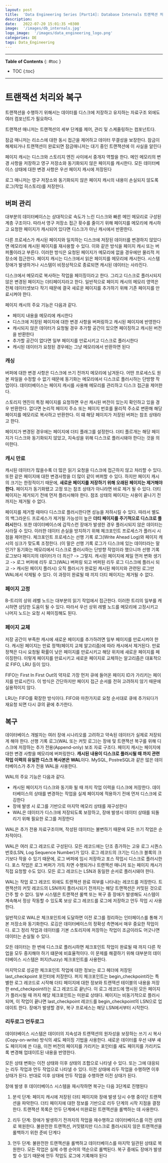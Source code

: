 ```yaml
---
layout: post
title:  'Data Engineering Series [Part14]: Database Internals 트랜잭션 처리와 복구'
description: 
date:   2022-07-20 15:01:35 +0300
image:  '/images/db_internals.jpg'
logo_image:  '/images/data_engineering_logo.png'
categories: DE
tags: Data_Engineering
---
```

---

**Table of Contents**
{: #toc }
*  TOC
{:toc}

---

# 트랜잭션 처리와 복구

트랜잭션을 수행하기 위해서는 데이터를 디스크에 저장하고 유지하는 자료구조 외에도 여러 컴포넌트가 필요하다.  

트랜잭션 매니저는 트랜잭션의 세부 단계를 제어, 관리 및 스케줄링하는 컴포넌트다.  

잠금 매니저는 리소스에 대한 동시 접근을 제어하고 데이터 무결성을 보장한다. 잠금이 해제되거나 트랜잭션이 완료되면 잠금매니저는 대기 중인 트랜잭션에 이 사실을 알린다  

페이지 캐시는 디스크와 스토리지 엔진 사이에서 중개자 역할을 한다. 메인 메모리의 변경 사항을 저장하고 영구 저장소와 동기화되지 않은 페이지를 캐시한다. 모든 데이터베이스 상태에 대한 변경 사항은 우선 페이지 캐시에 저장된다  

로그 매니저는 영구 저장소와 동기화되지 않은 페이지 캐시의 내용이 손실되지 않도록 로그(작업 히스토리)를 저장한다.  


## 버퍼 관리

대부분의 데이터베이스는 상대적으로 속도가 느린 디스크와 빠른 메인 메모리로 구성된 계층 구조이다. 따라서 영구 저장소 접근 횟수를 줄이기 위해 페이지를 메모리에 캐시하고 요청한 페이지가 캐시되어 있다면 디스크가 아닌 캐시에서 반환한다.  

다른 프로세스가 캐시된 페이지와 일치하는 디스크에 저장된 데이터를 변경하지 않았다면 메모리에 캐시된 페이지를 재사용할 수 있다. 이와 같은 방식을 페이지 캐시 또는 버퍼풀이라고 부른다. 이러한 방식은 요청된 페이지가 메모리에 없을 경우에만 물리적 저장소에 접근한다. 페이지 캐시는 디스크에서 읽은 페이지를 메모리에 캐시한다. 시스템 장애가 발생하거나 시스템이 비정상적으로 종료되면 캐시된 데이터는 사라진다.  

디스크에서 메모리로 복사하는 작업을 페이징이라고 한다. 그리고 디스크로 플러시되지 않은 변경된 페이지는 더티페이지라고 한다. 일반적으로 페이지 캐시의 메모리 영역은 전체 데이터셋보다 작기 때문에 결국 새로운 페이지를 추가하기 위해 기존 페이지를 만료시켜야 한다.  

페이지 캐시의 주요 기능은 다음과 같다.  

- 페이지 내용을 메모리에 캐시한다
- 디스크에 저장된 페이지에 대한 변경 사항을 버퍼링하고 캐시된 페이지에 반영한다
- 캐시되지 않은 데이터가 요청될 경우 추가할 공간이 있으면 페이징하고 캐시된 버전을 반환한다
- 추가할 공간이 없다면 일부 페이지를 만료시키고 디스크로 플러시한다
- 캐시된 데이터가 요청된 경우에는 그냥 메모리에서 반환하면 된다

### 캐싱

버퍼에 대한 변경 사항은 디스크에 쓰기 전까지 메모리에 남겨둔다. 어떤 프로세스도 원본 파일을 수정할 수 없기 때문에 동기화는 메모리에서 디스크로 플러시하는 단방향 작업이다. 데이터베이스는 페이지 캐시를 사용해 메모리를 관리하고 디스크 접근을 제어한다.  

스토리지 엔진이 특정 페이지를 요청하면 우선 캐시된 버전이 있는지 확인하고 있을 경우 반환한다. 없다면 논리적 페이지 주소 또는 페이지 번호를 물리적 주소로 변환해 해당 페이지를 메모리로 복사하고 반환한다. 이 떄 해당 페이지가 저장된 버퍼는 참조 상태라고 한다.  

페이지가 변경된 경우에는 페이지에 더티 플래그를 설정한다. 더티 플르개는 해당 페이지가 디스크와 동기화되지 않았고, 지속성을 위해 디스크로 플러시돼야 한다는 것을 의미한다.  

### 캐시 만료  

캐시된 데이터가 많을수록 더 많은 읽기 요청을 디스크에 접근하지 않고 처리할 수 있다. 또한 같은 페이지에 대한 변경사항을 더 많이 같이 버퍼할 수 있다. 하지만 페이지 캐시의 크기는 한정적이기 때문에, **새로운 페이지를 저장하기 위해 오래된 페이지는 제거해야 한다.** 페이지가 동기화됐고 고정 또는 참조 상태가 아니라면 바로 제거 될 수 있다. 더티 페이지는 제거되기 전에 먼저 플러시해야 한다. 참조 상태의 페이지는 사용이 끝나기 전까지는 제거될 수 없다.  

페이지를 제거할 때마다 디스크로 플러시한다면 성능을 저하시킬 수 있다. 따라서 별도의 백그라운드 프로세스가 제거될 가능성이 높은 **더티 페이지를 주기적으로 디스크로 플러시**한다. 또한 데이터베이스에 갑작스런 장애가 발생한 경우 플러시되지 않은 데이터는 사라질 수 있다. 이러한 데이터 손실을 방지하기 위해 체크포인트 프로세스가 플러시 시점을 제어한다. 체크포인트 프로세스는 선행 기록 로그(Write Ahead Log)와 페이지 캐시의 싱크가 맞도록 조정한다. (이 말은 선행 기록 로그가 디스크에 있는 데이터라는 말인가? 동기화는 메모리에서 디스크로 플러시하는 단방향 작업이라 했으니까 선행 기록 로그보다 페이지의 데이터가 더 최신? -> 그렇지. 캐시된 페이지에 제일 먼저 변화 생기고 -> 로그 버퍼에 리두 로그(WAL) 버퍼링 되고 버퍼된 리두 로그 디스크에 플러시 되고 -> 캐시된 페이지 플러시) 오직 플러시가 완료된 캐시된 페이지와 관련된 로그만 WAL에서 삭제될 수 있다. 이 과정이 완료될 때 끼지 더티 페이지는 제거될 수 없다.  

### 페이지 고정

B-트리의 상위 레벨 노드는 대부분의 읽기 작업에서 접근한다. 이러한 트리의 일부를 캐시하면 상당한 도움이 될 수 있다. 따라서 우선 상위 레벨 노드를 메모리에 고정시키고 나머지 노드는 요청 시 페이징해도 된다.  

### 페이지 교체  

저장 공간이 부족한 캐시에 새로운 페이지를 추가하려면 일부 페이지를 만료시켜야 한다. 캐시된 페이지는 만료 정책(페이지 교체 알고리즘)에 따라 캐시에서 제거된다. 만료 정책은 다시 요청될 확률이 낮은 페이지를 만료시키고 해당 위치에 새로운 페이지를 페이징한다. 이렇게 페이지를 만료시키고 새로운 페이지로 교체하는 알고리즘은 대표적으로 FIFO, LRU 등이 있다.  

FIFO는 First In First Out의 약자로 가장 먼저 큐에 들어온 페이지 ID가 가리키는 페이지를 만료시킨다. 이 방식은 간단하지만 페이지 접근 순서를 전혀 고려하지 않기 때문에 실용적이지 않다.  

LRU는 FIFO를 확장한 방식이다. FIFO와 마찬가지로 요청 순서대로 큐에 추가되다가 재요청 되면 다시 큐의 끝에 추가한다.  


## 복구

데이터베이스 개발자는 여러 장애 시나리오를 고려하고 약속된 데이터가 실제로 저장되게 해야 한다. 선행 기록 로그(WAL 또는 커밋 로그)는 장애 및 트랜잭션 복구를 위해 디스크에 저장하는 추가 전용(Append-only) 보조 자료 구조다. 페이지 캐시는 페이지에 대한 변경 사항을 메모리에 버퍼링한다. **캐시된 내용이 디스크로 플러시될 때 까지 관련 작업 이력의 유일한 디스크 복사본은 WAL**이다. MySQL, PostreSQL과 같은 많은 데이터베이스가 추가 전용 WAL을 사용한다.  

WAL의 주요 기능은 다음과 같다.  

- 캐시된 페이지가 디스크와 동기화 될 때 까지 작업 이력을 디스크에 저장한다. 데이터베이스의 상태를 변경하는 작업을 실제 페이지에 적용하기 전에 먼저 디스크에 로깅한다
- 장애 발생 시 로그를 기반으로 마지막 메모리 상태를 재구성한다
- WAL은 데이터가 디스크에 저장되도록 보장하고, 장애 발생시 데이터 상태를 되돌리기 위해 필요한 로그를 저장한다


WAL은 추가 전용 자료구조이며, 작성된 데이터는 불변하기 때문에 모든 쓰기 작업은 순차적이다.  

WAL은 여러 로그 레코드로 구성된다. 모든 레코드에는 단조 증가하는 고유 로그 시퀀스 번호(LSN, Log Sequence Number)가 있다. 로그 레코드의 크기는 디스크 블록의 크기보다 작을 수 있기 때문에, 로그 버퍼에 임시 저장하고 포스 작업시 디스크로 플러시한다. 포스 작업은 로그 버퍼가 가득 차면 수행되거나 트랜잭션 매니저 또는 페이지 캐시가 직접 요청할 수도 있다. 모든 로그 레코드는 LSN과 동일한 순서로 플러시돼야 한다.  

WAL는 작업 로그 레코드 외에도 트랜잭션 완료 여부를 나타내는 레코드를 저장한다. 트랜잭션의 커밋 레코드의 LSN까지 플러시되기 전까지는 해당 트랜잭션은 커밋된 것으로 간주 할 수 없다. 일부 시스템은 트랜잭션 롤백 또는 복구 중 장애가 발생해도 시스템이 계속해서 정상 작동할 수 있도록 보상 로그 레코드를 로그에 저장하고 언두 작업 시 사용한다.  

일반적으로 WAL은 체크포인트에 도달하면 이전 로그를 정리하는 인터페이스를 통해 기본 저장소와 동기화한다. 로깅은 데이터베이스의 정확성 측면에서 매우 중요한 작업이다. 로그 정리 작업과 데이터를 기본 스토리지에 저장하는 작업이 조금이라도 어긋나면 데이터는 손실될 수 있다.  

모든 데이터는 한 번에 디스크로 플러시하면 체크포인트 작업이 완료될 때 까지 다른 작업을 모두 중지해야 하기 떄문에 비효율적이다. 이 문제를 해결하기 위해 대부분의 데이터베이스 시스템은 퍼지(fuzzy) 체크포인트를 사용한다.  

마지막으로 성공한 체크포인트 작업에 대한 정보는 로그 헤더에 저장된 last_checkpoint 포인터에 저장한다. 퍼지 체크포인트는 begin_checkpoint라는 특별한 로그 레코드로 시작해 더티 페이지에 대한 정보와 트랜잭션 테이블의 내용을 저장한 end_checkpoint라는 로그 레코드로 끝난다. 이 로그 레코드에 명시된 모든 페이지가 플러시될 때 까지 해당 체크포인트는 미완료 상태다. 페이지는 비동기적으로 플러시되며, 이 작업이 끝나면 last_checkpoint 레코드를 begin_checkpoint의 LSN으로 업데이트 한다. 장애가 발생할 경우, 복구 프로세스는 해당 LSN에서부터 시작한다.  

### 리두로그 언두로그

데이터베이스 시스템은 데이터의 지속성과 트랜잭션의 원자성을 보장하는 쓰기 시 복사(Copy-on-write) 방식의 섀도 페이징 기법을 사용한다. 새로운 데이터를 우선 내부 섀도 페이지에 쓴 다음, 이전 버전의 페이지를 가리키는 포인터를 섀도 페이지를 가리키도록 변경해 업데이트된 내용을 반영한다.  

모든 상태 변화는 이전 상태와 이후 상태의 조합으로 나타낼 수 있다. 또는 그에 대응되는 리두 작업과 언두 작업으로 나타낼 수 있다. 이전 상태에 리두 작업을 수행하면 이후 상태가 된다. 반대로 이후 상태에 언두 작업을 수행하면 이전 상태가 된다.  


장애 발생 후 데이터베이스 시스템을 재시작하면 복구는 다음 3단계로 진행된다  

1. 분석 단계: 페이지 캐시에 저장된 더티 페이지와 장애 발생 당시 수행 중이던 트랜잭션을 파악한다. 더티 페이지에 대한 정보를 기반으로 리두 단계의 시작 지점을 결정한다. 트랜잭션 목록은 언두 단계에서 미완료된 트랜잭션을 롤백하는 데 사용한다.  

2. 리두 단계: 장애가 발생하기 전까지의 작업을 재수행하고 데이터베이스를 이전 상태로 복원한다. 불완전한 트랜잭션, 커밋됐지만 디스크로 플러시되지 않은 트랜잭션을 롤백하기 위한 준비 단계다

3. 언두 단계: 불완전한 트랜잭션을 롤백하고 데이터베이스를 마지막 일관된 상태로 복원한다. 모든 작업은 실제 수행 순어의 역순으로 롤백된다. 복구 중에도 장애가 발생할 수 있기 때문에 언두 작업도 로그에 기록해야 된다
